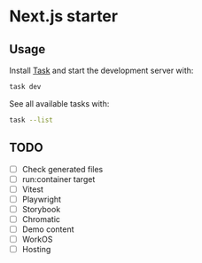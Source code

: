 # Next.js starter

## Usage

Install [Task] and start the development server with:

[Task]: https://taskfile.dev/

```sh
task dev
```

See all available tasks with:

```sh
task --list
```

## TODO

- [ ] Check generated files
- [ ] run:container target
- [ ] Vitest
- [ ] Playwright
- [ ] Storybook
- [ ] Chromatic
- [ ] Demo content
- [ ] WorkOS
- [ ] Hosting
